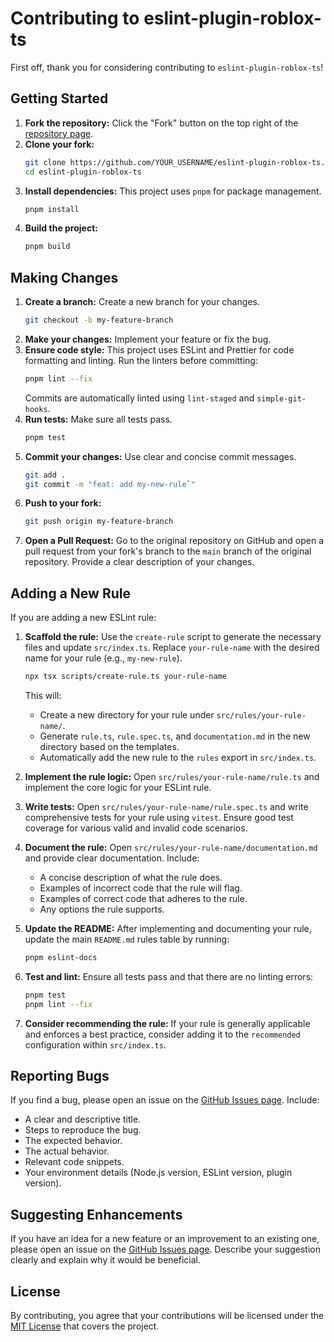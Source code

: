 # Contributing to eslint-plugin-roblox-ts

First off, thank you for considering contributing to `eslint-plugin-roblox-ts`!

## Getting Started

1.  **Fork the repository:** Click the "Fork" button on the top right of the
    [repository page](https://github.com/roblox-ts/eslint-plugin-roblox-ts).
2.  **Clone your fork:**
    ```bash
    git clone https://github.com/YOUR_USERNAME/eslint-plugin-roblox-ts.git
    cd eslint-plugin-roblox-ts
    ```
3.  **Install dependencies:** This project uses `pnpm` for package management.
    ```bash
    pnpm install
    ```
4.  **Build the project:**
    ```bash
    pnpm build
    ```

## Making Changes

1.  **Create a branch:** Create a new branch for your changes.
    ```bash
    git checkout -b my-feature-branch
    ```
2.  **Make your changes:** Implement your feature or fix the bug.
3.  **Ensure code style:** This project uses ESLint and Prettier for code
    formatting and linting. Run the linters before committing:
    ```bash
    pnpm lint --fix
    ```
    Commits are automatically linted using `lint-staged` and `simple-git-hooks`.
4.  **Run tests:** Make sure all tests pass.
    ```bash
    pnpm test
    ```
5.  **Commit your changes:** Use clear and concise commit messages.
    ```bash
    git add .
    git commit -m "feat: add my-new-rule`"
    ```
6.  **Push to your fork:**
    ```bash
    git push origin my-feature-branch
    ```
7.  **Open a Pull Request:** Go to the original repository on GitHub and open a
    pull request from your fork's branch to the `main` branch of the original
    repository. Provide a clear description of your changes.

## Adding a New Rule

If you are adding a new ESLint rule:

1.  **Scaffold the rule:** Use the `create-rule` script to generate the
    necessary files and update `src/index.ts`. Replace `your-rule-name` with the
    desired name for your rule (e.g., `my-new-rule`).

    ```bash
    npx tsx scripts/create-rule.ts your-rule-name
    ```

    This will:
    - Create a new directory for your rule under `src/rules/your-rule-name/`.
    - Generate `rule.ts`, `rule.spec.ts`, and `documentation.md` in the new
      directory based on the templates.
    - Automatically add the new rule to the `rules` export in `src/index.ts`.

2.  **Implement the rule logic:** Open `src/rules/your-rule-name/rule.ts` and
    implement the core logic for your ESLint rule.
3.  **Write tests:** Open `src/rules/your-rule-name/rule.spec.ts` and write
    comprehensive tests for your rule using `vitest`. Ensure good test coverage
    for various valid and invalid code scenarios.
4.  **Document the rule:** Open `src/rules/your-rule-name/documentation.md` and
    provide clear documentation. Include:
    - A concise description of what the rule does.
    - Examples of incorrect code that the rule will flag.
    - Examples of correct code that adheres to the rule.
    - Any options the rule supports.
5.  **Update the README:** After implementing and documenting your rule, update
    the main `README.md` rules table by running:
    ```bash
    pnpm eslint-docs
    ```
6.  **Test and lint:** Ensure all tests pass and that there are no linting
    errors:
    ```bash
    pnpm test
    pnpm lint --fix
    ```
7.  **Consider recommending the rule:** If your rule is generally applicable and
    enforces a best practice, consider adding it to the `recommended`
    configuration within `src/index.ts`.

## Reporting Bugs

If you find a bug, please open an issue on the
[GitHub Issues page](https://github.com/roblox-ts/eslint-plugin-roblox-ts/issues).
Include:

- A clear and descriptive title.
- Steps to reproduce the bug.
- The expected behavior.
- The actual behavior.
- Relevant code snippets.
- Your environment details (Node.js version, ESLint version, plugin version).

## Suggesting Enhancements

If you have an idea for a new feature or an improvement to an existing one,
please open an issue on the
[GitHub Issues page](https://github.com/roblox-ts/eslint-plugin-roblox-ts/issues).
Describe your suggestion clearly and explain why it would be beneficial.

## License

By contributing, you agree that your contributions will be licensed under the
[MIT License](./LICENSE.md) that covers the project.

